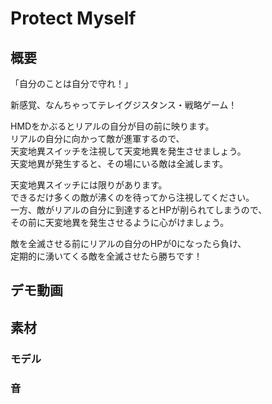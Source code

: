 # Protect Myself

## 概要

「自分のことは自分で守れ！」  

新感覚、なんちゃってテレイグジスタンス・戦略ゲーム！  

HMDをかぶるとリアルの自分が目の前に映ります。  
リアルの自分に向かって敵が進軍するので、  
天変地異スイッチを注視して天変地異を発生させましょう。  
天変地異が発生すると、その場にいる敵は全滅します。  

天変地異スイッチには限りがあります。  
できるだけ多くの敵が沸くのを待ってから注視してください。  
一方、敵がリアルの自分に到達するとHPが削られてしまうので、  
その前に天変地異を発生させるように心がけましょう。  

敵を全滅させる前にリアルの自分のHPが0になったら負け、  
定期的に湧いてくる敵を全滅させたら勝ちです！  

## デモ動画

## 素材

### モデル

### 音
